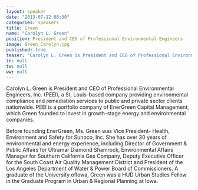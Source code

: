 ```yaml
---
layout: speaker
date: "2013-07-12 08:30"
categories: speakers
title: Green
name: "Carolyn L. Green"
position: President and CEO of Professional Environmental Engineers
image: Green_Carolyn.jpg
published: true
teaser: "Carolyn L. Green is President and CEO of Professional Environmental Engineers, Inc. (PEEl), a St. Louis-based company providing environmental compliance and remediation services."
in: null
tw: null
ww: null
---
```

Carolyn L. Green is President and CEO of Professional Environmental Engineers, Inc. (PEEl), a St. Louis-based company providing environmental compliance and
remediation services to public and private sector clients nationwide. PEEl is a
portfolio company of EnerGreen Capital Management, which Green founded to
invest in growth-stage energy and environmental companies.

Before founding EnerGreen, Ms. Green was Vice President- Health, Environment
and Safety for Sunoco, Inc. She has over 30 years of environmental and energy
experience, including Director of Government & Public Affairs for Ultramar Diamond Shamrock, Environmental Affairs Manager for Southern California Gas Company, Deputy Executive Officer for the South Coast Air Quality Management District and President of the Los Angeles Department of Water & Power Board of Commissioners. A graduate of the University oflowa, Green was a HUD Urban Studies Fellow in the Graduate Program in Urban & Regional Planning at Iowa.